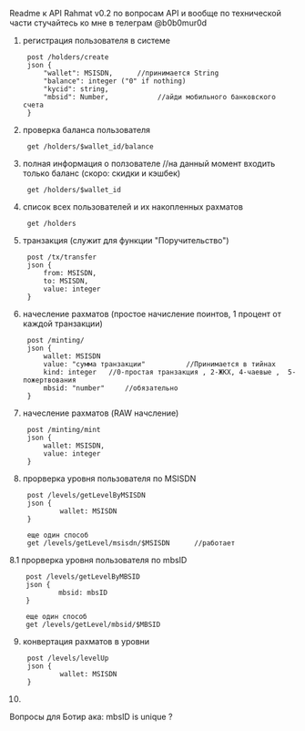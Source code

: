 Readme к API Rahmat v0.2
по вопросам API и вообще по технической части стучайтесь ко мне в телеграм @b0b0mur0d

1. регистрация пользователя в системе

        post /holders/create
        json {
            "wallet": MSISDN,      //принимается String
            "balance": integer ("0" if nothing)       
            "kycid": string,
            "mbsid": Number,            //айди мобильного банковского счета 
        }


2. проверка баланса пользователя

        get /holders/$wallet_id/balance



3. полная информация о ползователе   //на данный момент входить только баланс (скоро: скидки и кэшбек)

        get /holders/$wallet_id


4. список всех пользователей и их накопленных рахматов 

        get /holders


5. транзакция (служит для функции "Поручительство") 

        post /tx/transfer
        json {
            from: MSISDN,
            to: MSISDN,
            value: integer
        }


6. начесление рахматов (простое начисление поинтов, 1 процент от каждой транзакции)

        post /minting/
        json {
            wallet: MSISDN
            value: "сумма транзакции"          //Принимается в тийнах
            kind: integer   //0-простая транзакция , 2-ЖКХ, 4-чаевые ,  5- пожертвования 
            mbsid: "number"     //обязательно
        }


7. начесление рахматов  (RAW начсление)

        post /minting/mint
        json {
            wallet: MSISDN,
            value: integer
        }

8. прорверка уровня пользователя по MSISDN

        post /levels/getLevelByMSISDN
        json {
                wallet: MSISDN
        }

        еще один способ
        get /levels/getLevel/msisdn/$MSISDN      //работает



8.1 прорверка уровня пользователя по mbsID

        post /levels/getLevelByMBSID
        json {
                mbsid: mbsID
        }

        еще один способ
        get /levels/getLevel/mbsid/$MBSID      



9. конвертация рахматов в уровни

        post /levels/levelUp
        json {
                wallet: MSISDN
        }

10.  




Вопросы для Ботир ака:
        mbsID is unique ?
        